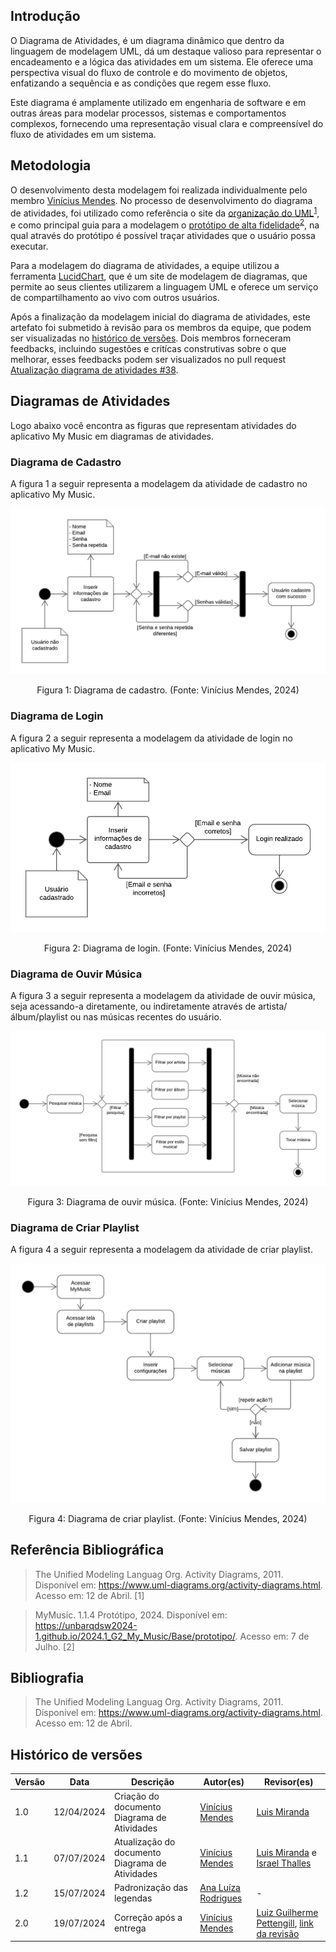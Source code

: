 ## Introdução
O Diagrama de Atividades, é um diagrama dinâmico que dentro da linguagem de modelagem UML, dá um destaque valioso para representar o encadeamento e a lógica das atividades em um sistema. Ele oferece uma perspectiva visual do fluxo de controle e do movimento de objetos, enfatizando a sequência e as condições que regem esse fluxo. 

Este diagrama é amplamente utilizado em engenharia de software e em outras áreas para modelar processos, sistemas e comportamentos complexos, fornecendo uma representação visual clara e compreensível do fluxo de atividades em um sistema.

## Metodologia
O desenvolvimento desta modelagem foi realizada individualmente pelo membro [Vinícius Mendes](https://github.com/yabamiah). No processo de desenvolvimento do diagrama de atividades, foi utilizado como referência o site da [organização do UML](https://www.uml-diagrams.org/)<sup>[1](#referência-bibliográfica)</sup>, e como principal guia para a modelagem o [protótipo de alta fidelidade](https://unbarqdsw2024-1.github.io/2024.1_G2_My_Music/Base/prototipo/)<sup>[2](#referência-bibliográfica)</sup>, na qual através do protótipo é possível traçar atividades que o usuário possa executar.

Para a modelagem do diagrama de atividades, a equipe utilizou a ferramenta [LucidChart](https://www.lucidchart.com/pages/pt), que é um site de modelagem de diagramas, que permite ao seus clientes utilizarem a linguagem UML e oferece um serviço de compartilhamento ao vivo com outros usuários.

Após a finalização da modelagem inicial do diagrama de atividades, este artefato foi submetido à revisão para os membros da equipe, que podem ser visualizadas no [histórico de versões](#histórico-de-versões). Dois membros forneceram feedbacks, incluindo sugestões e critícas construtivas sobre o que melhorar, esses feedbacks podem ser visualizados no pull request [Atualização diagrama de atividades #38](https://github.com/UnBArqDsw2024-1/2024.1_G2_My_Music/pull/38).

## Diagramas de Atividades
Logo abaixo você encontra as figuras que representam atividades do aplicativo My Music em diagramas de atividades.

### Diagrama de Cadastro
A figura 1 a seguir representa a modelagem da atividade de cadastro no aplicativo My Music.

![Figura 1](../Assets/DiagramadeAtividades-Cadastro.png)

<div style="text-align: center">
  <p>Figura 1: Diagrama de cadastro. (Fonte: Vinícius Mendes, 2024)</p>
</div>

### Diagrama de Login
A figura 2 a seguir representa a modelagem da atividade de login no aplicativo My Music.

![Figura 2](../Assets/DiagramadeAtividades-Login.png)

<div style="text-align: center">
  <p>Figura 2: Diagrama de login. (Fonte: Vinícius Mendes, 2024)</p>
</div>

### Diagrama de Ouvir Música
A figura 3 a seguir representa a modelagem da atividade de ouvir música, seja acessando-a diretamente, ou indiretamente através de artista/álbum/playlist ou nas músicas recentes do usuário.

![Figura 3](../Assets/DiagramadeAtividades-Ouvirmusica.png)

<div style="text-align: center">
  <p>Figura 3: Diagrama de ouvir música. (Fonte: Vinícius Mendes, 2024)</p>
</div>

### Diagrama de Criar Playlist
A figura 4 a seguir representa a modelagem da atividade de criar playlist.

![Figura 4](../Assets/DiagramadeAtividades-Criarplaylist.png)

<div style="text-align: center">
  <p>Figura 4: Diagrama de criar playlist. (Fonte: Vinícius Mendes, 2024)</p>
</div>

## Referência Bibliográfica
> The Unified Modeling Languag Org. Activity Diagrams, 2011. Disponível em: https://www.uml-diagrams.org/activity-diagrams.html. Acesso em: 12 de Abril. [1]

> MyMusic. 1.1.4 Protótipo, 2024. Disponível em: https://unbarqdsw2024-1.github.io/2024.1_G2_My_Music/Base/prototipo/. Acesso em: 7 de Julho. [2]

## Bibliografia 
> The Unified Modeling Languag Org. Activity Diagrams, 2011. Disponível em: https://www.uml-diagrams.org/activity-diagrams.html. Acesso em: 12 de Abril.

## Histórico de versões

| Versão | Data       | Descrição                                   | Autor(es)       | Revisor(es) |
| ------ | ---------- | ------------------------------------------- | --------------- | ----------- |
| 1.0    | 12/04/2024 | Criação do documento Diagrama de Atividades | [Vinícius Mendes](https://github.com/yabamiah) | [Luis Miranda](https://github.com/LuisMiranda10)            |
| 1.1    | 07/07/2024 | Atualização do documento Diagrama de Atividades | [Vinícius Mendes](https://github.com/yabamiah) | [Luis Miranda](https://github.com/LuisMiranda10)  e  [Israel Thalles](https://github.com/IsraelThalles)          |
| 1.2    | 15/07/2024 | Padronização das legendas | [Ana Luíza Rodrigues](https://github.com/analuizargds) | -            |
| 2.0 | 19/07/2024 | Correção após a entrega | [Vinícius Mendes](https://github.com/yabamiah) | [Luiz Guilherme Pettengill](https://github.com/luizpettengill), [link da revisão](https://github.com/UnBArqDsw2024-1/2024.1_G2_My_Music/pull/50#discussion_r1685326923) |
